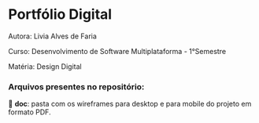 # Portfólio Digital

Autora: Livia Alves de Faria

Curso: Desenvolvimento de Software Multiplataforma - 1°Semestre

Matéria: Design Digital

### Arquivos presentes no repositório:

📂 **doc**: pasta com os wireframes para desktop e para mobile do projeto em formato PDF.
